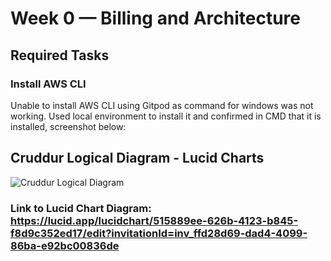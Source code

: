 # Week 0 — Billing and Architecture

## Required Tasks

### Install AWS CLI

Unable to install AWS CLI using Gitpod as command for windows was not working. Used local environment to install it and confirmed in CMD that it is installed, screenshot below:




## Cruddur Logical Diagram - Lucid Charts

![Cruddur Logical Diagram](https://user-images.githubusercontent.com/124918783/219119750-8a035103-79b9-4076-aa68-7032117807e0.png)




### Link to Lucid Chart Diagram: https://lucid.app/lucidchart/515889ee-626b-4123-b845-f8d9c352ed17/edit?invitationId=inv_ffd28d69-dad4-4099-86ba-e92bc00836de
